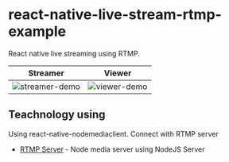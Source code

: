 # react-native-live-stream-rtmp-example

React native live streaming using RTMP.

|                                                         Streamer                                                         |                                                        Viewer                                                        |
| :----------------------------------------------------------------------------------------------------------------------: | :------------------------------------------------------------------------------------------------------------------: |
| ![streamer-demo](https://raw.githubusercontent.com/sieuhuflit/react-native-live-stream-rtmp-example/master/streamer.gif) | ![viewer-demo](https://raw.githubusercontent.com/sieuhuflit/react-native-live-stream-rtmp-example/master/viewer.gif) |

## Teachnology using

Using react-native-nodemediaclient. Connect with RTMP server

- [RTMP Server](https://github.com/sieuhuflit/live-tream-rtmp-server) - Node media server using NodeJS
  Server
